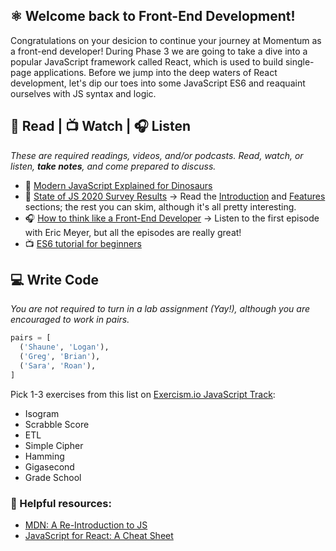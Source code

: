 ## ⚛️ Welcome back to Front-End Development!

Congratulations on your desicion to continue your journey at Momentum as a front-end developer! During Phase 3 we are going to take a dive into a popular JavaScript framework called React, which is used to build single-page applications. Before we jump into the deep waters of React development, let's dip our toes into some JavaScript ES6 and reaquaint ourselves with JS syntax and logic.

## 📖 Read | 📺 Watch | 🎧 Listen

_These are required readings, videos, and/or podcasts. Read, watch, or listen, **take notes**, and come prepared to discuss._

- 📖 [Modern JavaScript Explained for Dinosaurs](https://medium.com/the-node-js-collection/modern-javascript-explained-for-dinosaurs-f695e9747b70)
- 📖 [State of JS 2020 Survey Results](https://2020.stateofjs.com/en-US/) -> Read the [Introduction](https://2020.stateofjs.com/en-US/) and [Features](https://2020.stateofjs.com/en-US/features/) sections; the rest you can skim, although it's all pretty interesting.
- 🎧 [How to think like a Front-End Developer](https://shoptalkshow.com/series/how-to-think-like-a-front-end-developer/) -> Listen to the first episode with Eric Meyer, but all the episodes are really great!
- 📺 [ES6 tutorial for beginners](https://www.youtube.com/watch?v=WZQc7RUAg18)

## 💻 Write Code

_You are not required to turn in a lab assignment (Yay!), although you are encouraged to work in pairs._

```py
pairs = [
  ('Shaune', 'Logan'),
  ('Greg', 'Brian'),
  ('Sara', 'Roan'),
]
```

Pick 1-3 exercises from this list on [Exercism.io JavaScript Track](https://exercism.io/):

- Isogram
- Scrabble Score
- ETL
- Simple Cipher
- Hamming
- Gigasecond
- Grade School

### 🔖 Helpful resources: 
- [MDN: A Re-Introduction to JS](https://developer.mozilla.org/en-US/docs/Web/JavaScript/A_re-introduction_to_JavaScript)
- [JavaScript for React: A Cheat Sheet](https://github.com/momentumlearn/student-resources/blob/main/articles/js-for-react.md)


